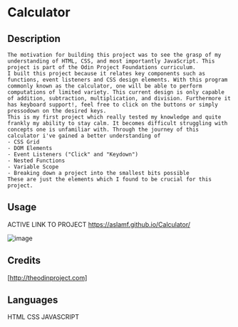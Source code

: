 # Calculator


## Description

    The motivation for building this project was to see the grasp of my understanding of HTML, CSS, and most importantly JavaScript. This project is part of the Odin Project Foundations curriculum. 
    I built this project because it relates key components such as functions, event listeners and CSS design elements. With this program commonly known as the calculator, one will be able to perform computations of limited variety. This current design is only capable of addition, subtraction, multiplication, and division. Furthermore it has keyboard support!, feel free to click on the buttons or simply pressodown on the desired keys. 
    This is my first project which really tested my knowledge and quite frankly my ability to stay calm. It becomes difficult struggling with concepts one is unfamiliar with. Through the journey of this calculator i've gained a better understanding of 
    - CSS Grid
    - DOM Elements
    - Event Listeners ("Click" and "Keydown")
    - Nested Functions
    - Variable Scope
    - Breaking down a project into the smallest bits possible
    These are just the elements which I found to be crucial for this project. 

## Usage
ACTIVE LINK TO PROJECT
https://aslamf.github.io/Calculator/

![image](https://user-images.githubusercontent.com/86327031/201507772-8d0ab966-946f-4e4b-93a7-b5b4608169e1.png)


## Credits

[http://theodinproject.com]

## Languages 

HTML
CSS
JAVASCRIPT


